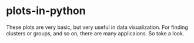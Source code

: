 # plots-in-python
These plots are very basic, but very useful in data visualization. For finding clusters or groups, and so on, there are many applicaions. So take a look.
